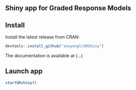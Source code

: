 
## Shiny app for Graded Response Models

## Install

Install the latest release from CRAN:

``` r
devtools::install_github("sooyongl/GRShiny")
```

The documentation is available at (…)

## Launch app

``` r
startGRshiny()
```
